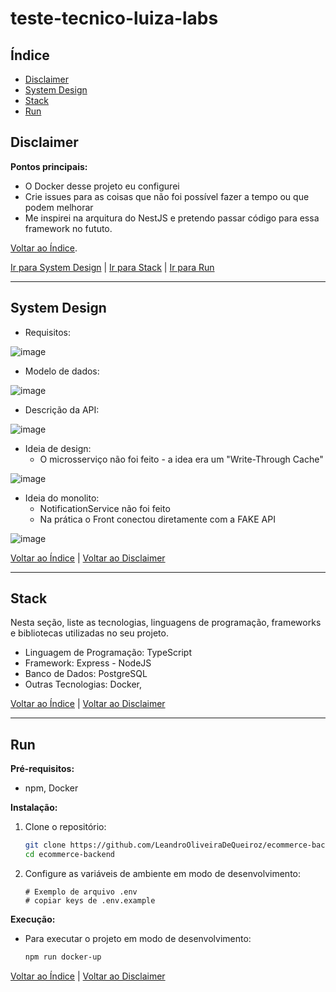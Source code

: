# teste-tecnico-luiza-labs

## Índice

* [Disclaimer](#disclaimer)
* [System Design](#system-design)
* [Stack](#stack)
* [Run](#run)

## Disclaimer <a name="disclaimer"></a>

**Pontos principais:**

- O Docker desse projeto eu configurei
- Crie issues para as coisas que não foi possível fazer a tempo ou que podem melhorar
- Me inspirei na arquitura do NestJS e pretendo passar código para essa framework no fututo.

[Voltar ao Índice](#índice).

[Ir para System Design](#system-design) | [Ir para Stack](#stack) | [Ir para Run](#run)

---

## System Design <a name="system-design"></a>

- Requisitos: 

![image](https://github.com/user-attachments/assets/2834e49e-6ff7-49ae-aa14-fa20895f366b)

- Modelo de dados:

![image](https://github.com/user-attachments/assets/1cdb0e58-b21a-4285-9388-94154809189c)

- Descrição da API:

![image](https://github.com/user-attachments/assets/3998aab0-0eac-4058-b60d-4684d43f793e)

- Ideia de design:
  - O microsserviço não foi feito - a idea era um "Write-Through Cache"

![image](https://github.com/user-attachments/assets/4cd00aca-8d59-4c08-b16f-f8c2e67c6698)

- Ideia do monolito:
  - NotificationService não foi feito
  - Na prática o Front conectou diretamente com a FAKE API

![image](https://github.com/user-attachments/assets/1b5aa15f-b9e6-43da-babd-d05b218205d8)

[Voltar ao Índice](#índice) | [Voltar ao Disclaimer](#disclaimer)

---

## Stack <a name="stack"></a>

Nesta seção, liste as tecnologias, linguagens de programação, frameworks e bibliotecas utilizadas no seu projeto.

* Linguagem de Programação: TypeScript
* Framework: Express - NodeJS
* Banco de Dados: PostgreSQL
* Outras Tecnologias: Docker, 

[Voltar ao Índice](#índice) | [Voltar ao Disclaimer](#disclaimer)

---

## Run <a name="run"></a>

**Pré-requisitos:**

* npm, Docker

**Instalação:**

1.  Clone o repositório:
    ```bash
    git clone https://github.com/LeandroOliveiraDeQueiroz/ecommerce-backend.git
    cd ecommerce-backend
    ```
2.  Configure as variáveis de ambiente em modo de desenvolvimento:
    ```
    # Exemplo de arquivo .env
    # copiar keys de .env.example
    ```

**Execução:**

* Para executar o projeto em modo de desenvolvimento:
    ```bash
    npm run docker-up
    ```

[Voltar ao Índice](#índice) | [Voltar ao Disclaimer](#disclaimer)

